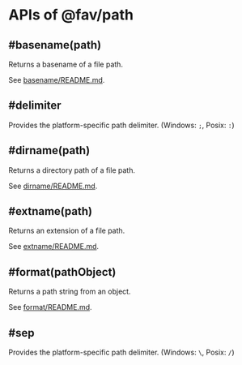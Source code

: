 # APIs of @fav/path

## #basename(path)

Returns a basename of a file path.

See [basename/README.md](../lib/basename/README.md).

## #delimiter <a name="delimiter"></a>

Provides the platform-specific path delimiter. (Windows: `;`, Posix: `:`)

## #dirname(path)

Returns a directory path of a file path.

See [dirname/README.md](../lib/dirname/README.md).

## #extname(path) <a name="extname"></a>

Returns an extension of a file path. 

See [extname/README.md](../lib/extname/README.md).

## #format(pathObject) <a name="format"></a>

Returns a path string from an object.

See [format/README.md](../lib/format/README.md).

## #sep <a name="sep"></a>

Provides the platform-specific path delimiter. (Windows: `\`, Posix: `/`)

